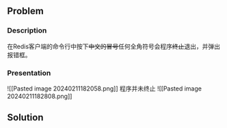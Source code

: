 ## Problem
### Description
在Redis客户端的命令行中按下~~中文的冒号~~任何全角符号会程序~~终止~~退出，并弹出报错框。
### Presentation
![[Pasted image 20240211182058.png]]
程序并未终止
![[Pasted image 20240211182808.png]]
## Solution
